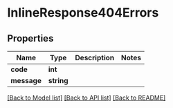 # InlineResponse404Errors

## Properties
Name | Type | Description | Notes
------------ | ------------- | ------------- | -------------
**code** | **int** |  | 
**message** | **string** |  | 

[[Back to Model list]](../README.md#documentation-for-models) [[Back to API list]](../README.md#documentation-for-api-endpoints) [[Back to README]](../README.md)


